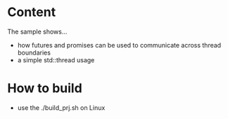 # Content
The sample shows...
* how futures and promises can be used to communicate across thread boundaries
* a simple std::thread usage

# How to build
* use the ./build_prj.sh on Linux 
